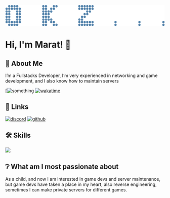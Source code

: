 ![](https://github.com/okz-spec/okz/blob/main/okztitle.png?raw=true)

# Hi, I'm Marat! 👋  

## 🚀 About Me  
I’m a Fullstacks Developer, I’m very experienced in networking and game development, and I also know how to maintain servers

[![something](https://komarev.com/ghpvc/?username=okz-spec)
[![wakatime](https://wakatime.com/badge/user/ae191a44-f921-47d4-8583-31afa14fc636.svg)](https://wakatime.com/@ae191a44-f921-47d4-8583-31afa14fc636)

## 🔗 Links  
[![discord](https://img.shields.io/badge/discord-000?style=for-the-badge&logo=discord&logoColor=white)](https://discord.com/users/746655806606540910)
[![github](https://img.shields.io/badge/github-000?style=for-the-badge&logo=github&logoColor=white)](https://github.com/okz-spec)  

## 🛠 Skills  
[![](https://skillicons.dev/icons?i=lua,py,js,ts,html,css,cs,cpp,nodejs,sqlite,postgres,mysql,vercel,cloudflare,robloxstudio,windows,linux,raspberrypi,visualstudio,vscode,github,discord)](https://skillicons.dev)

## ❔ What am I most passionate about
As a child, and now I am interested in game devs and server maintenance, but game devs have taken a place in my heart, also reverse engineering, sometimes I can make private servers for different games.

